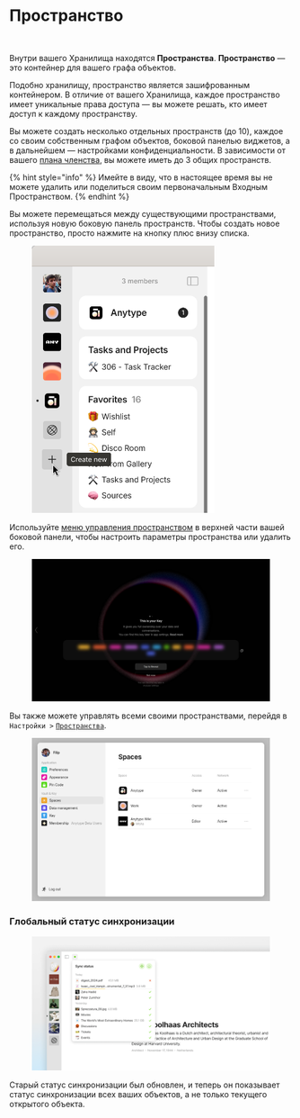 # Пространство

<figure><img src="../../../.gitbook/assets/Anytype Primitives - Frame 2-2.jpg" alt=""><figcaption></figcaption></figure>

Внутри вашего Хранилища находятся **Пространства**. **Пространство** — это контейнер для вашего графа объектов.

Подобно хранилищу, пространство является зашифрованным контейнером. В отличие от вашего Хранилища, каждое пространство имеет уникальные права доступа — вы можете решать, кто имеет доступ к каждому пространству.

Вы можете создать несколько отдельных пространств (до 10), каждое со своим собственным графом объектов, боковой панелью виджетов, а в дальнейшем — настройками конфиденциальности. В зависимости от вашего [плана членства](../../memberships/monetization/), вы можете иметь до 3 общих пространств.

{% hint style="info" %}
Имейте в виду, что в настоящее время вы не можете удалить или поделиться своим первоначальным Входным Пространством.
{% endhint %}

Вы можете перемещаться между существующими пространствами, используя новую боковую панель пространств. Чтобы создать новое пространство, просто нажмите на кнопку плюс внизу списка.

<figure><img src="../../../.gitbook/assets/image (79).png" alt="" width="325"><figcaption></figcaption></figure>

Используйте [меню управления пространством](space-settings.md) в верхней части вашей боковой панели, чтобы настроить параметры пространства или удалить его.

<figure><img src="../../../.gitbook/assets/image (1) (1) (1) (1).png" alt=""><figcaption></figcaption></figure>

Вы также можете управлять всеми своими пространствами, перейдя в `Настройки >` [`Пространства`](space-settings.md).

<figure><img src="../../../.gitbook/assets/image (2) (1) (1) (1).png" alt=""><figcaption></figcaption></figure>

### Глобальный статус синхронизации

<figure><img src="../../../.gitbook/assets/05487530c59ed5ec446fe384c44a158c00b2722a.png" alt=""><figcaption></figcaption></figure>

Старый статус синхронизации был обновлен, и теперь он показывает статус синхронизации всех ваших объектов, а не только текущего открытого объекта.
